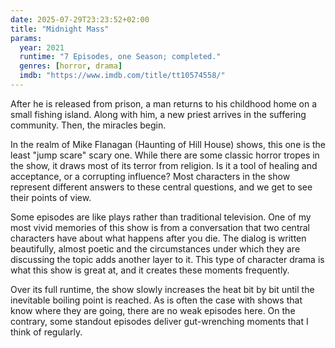 ```yaml
---
date: 2025-07-29T23:23:52+02:00
title: "Midnight Mass"
params:
  year: 2021
  runtime: "7 Episodes, one Season; completed."
  genres: [horror, drama]
  imdb: "https://www.imdb.com/title/tt10574558/"
---
```


After he is released from prison, a man returns to his childhood home on a small fishing island.
Along with him, a new priest arrives in the suffering community.
Then, the miracles begin.

In the realm of Mike Flanagan (Haunting of Hill House) shows, this one is the least "jump scare" scary one.
While there are some classic horror tropes in the show, it draws most of its terror from religion.
Is it a tool of healing and acceptance, or a corrupting influence?
Most characters in the show represent different answers to these central questions, and we get to see their points of view.

Some episodes are like plays rather than traditional television.
One of my most vivid memories of this show is from a conversation that two central characters have about what happens after you die.
The dialog is written beautifully, almost poetic and the circumstances under which they are discussing the topic adds another layer to it.
This type of character drama is what this show is great at, and it creates these moments frequently.

Over its full runtime, the show slowly increases the heat bit by bit until the inevitable boiling point is reached.
As is often the case with shows that know where they are going, there are no weak episodes here.
On the contrary, some standout episodes deliver gut-wrenching moments that I think of regularly.
